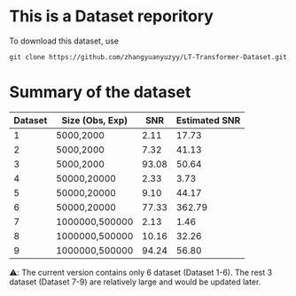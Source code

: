# This is a Dataset reporitory
To download this dataset, use 
```
git clone https://github.com/zhangyuanyuzyy/LT-Transformer-Dataset.git
```

# Summary of the dataset
|Dataset|Size (Obs, Exp)|SNR|Estimated SNR|
|----|----|----|----|
|1 | 5000,2000| 2.11|17.73|
|2 | 5000,2000|7.32|41.13|
|3 | 5000,2000 |93.08|50.64|
|4 | 50000,20000| 2.33|3.73|
|5 | 50000,20000| 9.10|44.17|
|6 | 50000,20000|77.33|362.79|
|7 | 1000000,500000|2.13|1.46|
|8 | 1000000,500000|10.16|32.26|
|9 | 1000000,500000|94.24|56.80|

⚠️: The current version contains only 6 dataset (Dataset 1-6). The rest 3 dataset (Dataset 7-9) are relatively large and would be updated later.
